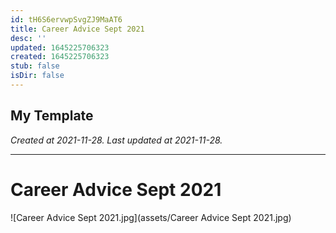 ```yaml
---
id: tH6S6ervwpSvgZJ9MaAT6
title: Career Advice Sept 2021
desc: ''
updated: 1645225706323
created: 1645225706323
stub: false
isDir: false
---
```

My Template
---

_Created at 2021-11-28._
_Last updated at 2021-11-28._




---

# Career Advice Sept 2021


![Career Advice Sept 2021.jpg](assets/Career Advice Sept 2021.jpg)


